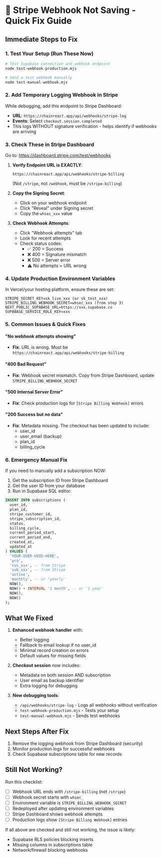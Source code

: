 # 🚨 Stripe Webhook Not Saving - Quick Fix Guide

## Immediate Steps to Fix

### 1. Test Your Setup (Run These Now)
```bash
# Test Supabase connection and webhook endpoint
node test-webhook-production.mjs

# Send a test webhook manually
node test-manual-webhook.mjs
```

### 2. Add Temporary Logging Webhook in Stripe
While debugging, add this endpoint to Stripe Dashboard:
- **URL**: `https://chainreact.app/api/webhooks/stripe-log`
- **Events**: Select `checkout.session.completed`
- This logs WITHOUT signature verification - helps identify if webhooks are arriving

### 3. Check These in Stripe Dashboard

Go to: https://dashboard.stripe.com/test/webhooks

1. **Verify Endpoint URL is EXACTLY**:
   ```
   https://chainreact.app/api/webhooks/stripe-billing
   ```
   (Not `/stripe`, not `/webhook`, must be `/stripe-billing`)

2. **Copy the Signing Secret**:
   - Click on your webhook endpoint
   - Click "Reveal" under Signing secret
   - Copy the `whsec_xxx` value

3. **Check Webhook Attempts**:
   - Click "Webhook attempts" tab
   - Look for recent attempts
   - Check status codes:
     - ✅ 200 = Success
     - ❌ 400 = Signature mismatch
     - ❌ 500 = Server error
     - ⚠️ No attempts = URL wrong

### 4. Update Production Environment Variables

In Vercel/your hosting platform, ensure these are set:
```env
STRIPE_SECRET_KEY=sk_live_xxx (or sk_test_xxx)
STRIPE_BILLING_WEBHOOK_SECRET=whsec_xxx (from step 3)
NEXT_PUBLIC_SUPABASE_URL=https://xxx.supabase.co
SUPABASE_SERVICE_ROLE_KEY=xxx
```

### 5. Common Issues & Quick Fixes

#### "No webhook attempts showing"
- **Fix**: URL is wrong. Must be `https://chainreact.app/api/webhooks/stripe-billing`

#### "400 Bad Request"
- **Fix**: Webhook secret mismatch. Copy from Stripe Dashboard, update `STRIPE_BILLING_WEBHOOK_SECRET`

#### "500 Internal Server Error"
- **Fix**: Check production logs for `[Stripe Billing Webhook]` errors

#### "200 Success but no data"
- **Fix**: Metadata missing. The checkout has been updated to include:
  - user_id
  - user_email (backup)
  - plan_id
  - billing_cycle

### 6. Emergency Manual Fix

If you need to manually add a subscription NOW:

1. Get the subscription ID from Stripe Dashboard
2. Get the user ID from your database
3. Run in Supabase SQL editor:

```sql
INSERT INTO subscriptions (
  user_id,
  plan_id,
  stripe_customer_id,
  stripe_subscription_id,
  status,
  billing_cycle,
  current_period_start,
  current_period_end,
  created_at,
  updated_at
) VALUES (
  'YOUR-USER-UUID-HERE',
  'pro',
  'cus_xxx', -- from Stripe
  'sub_xxx', -- from Stripe
  'active',
  'monthly', -- or 'yearly'
  NOW(),
  NOW() + INTERVAL '1 month', -- or '1 year'
  NOW(),
  NOW()
);
```

## What We Fixed

1. **Enhanced webhook handler** with:
   - Better logging
   - Fallback to email lookup if no user_id
   - Minimal record creation on errors
   - Default values for missing fields

2. **Checkout session** now includes:
   - Metadata on both session AND subscription
   - User email as backup identifier
   - Extra logging for debugging

3. **New debugging tools**:
   - `/api/webhooks/stripe-log` - Logs all webhooks without verification
   - `test-webhook-production.mjs` - Tests your setup
   - `test-manual-webhook.mjs` - Sends test webhooks

## Next Steps After Fix

1. Remove the logging webhook from Stripe Dashboard (security)
2. Monitor production logs for successful webhooks
3. Check Supabase subscriptions table for new records

## Still Not Working?

Run this checklist:
- [ ] Webhook URL ends with `/stripe-billing` (not `/stripe`)
- [ ] Webhook secret starts with `whsec_`
- [ ] Environment variable is `STRIPE_BILLING_WEBHOOK_SECRET`
- [ ] Redeployed after updating environment variables
- [ ] Stripe Dashboard shows webhook attempts
- [ ] Production logs show `[Stripe Billing Webhook]` entries

If all above are checked and still not working, the issue is likely:
- Supabase RLS policies blocking inserts
- Missing columns in subscriptions table
- Network/firewall blocking webhooks